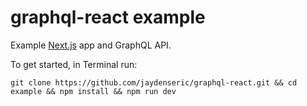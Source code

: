 # graphql-react example

Example [Next.js](https://npm.im/next) app and GraphQL API.

To get started, in Terminal run:

```shell
git clone https://github.com/jaydenseric/graphql-react.git && cd example && npm install && npm run dev
```
